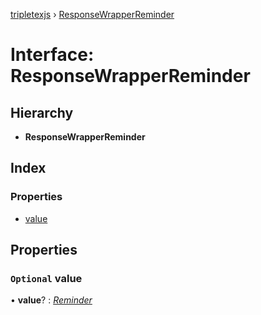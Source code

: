 [tripletexjs](../README.md) › [ResponseWrapperReminder](responsewrapperreminder.md)

# Interface: ResponseWrapperReminder

## Hierarchy

* **ResponseWrapperReminder**

## Index

### Properties

* [value](responsewrapperreminder.md#optional-value)

## Properties

### `Optional` value

• **value**? : *[Reminder](../modules/reminder.md)*
